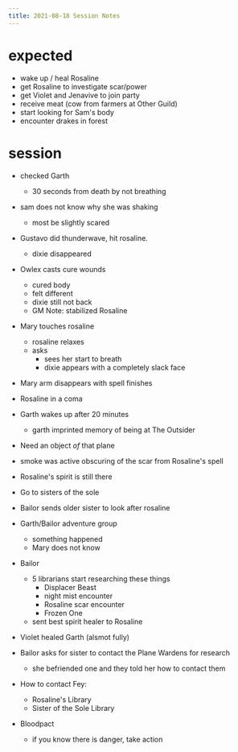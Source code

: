 ```yaml
---
title: 2021-08-18 Session Notes
---
```


# expected

- wake up / heal Rosaline
- get Rosaline to investigate scar/power
- get Violet and Jenavive to join party
- receive meat (cow from farmers at Other Guild)
- start looking for Sam's body
- encounter drakes in forest

# session

- checked Garth
  - 30 seconds from death by not breathing
  
- sam does not know why she was shaking
  - most be slightly scared

- Gustavo did thunderwave, hit rosaline.
  - dixie disappeared
  
- Owlex casts cure wounds
  - cured body
  - felt different
  - dixie still not back
  - GM Note: stabilized Rosaline
  
- Mary touches rosaline
  - rosaline relaxes
  - asks
	- sees her start to breath
	- dixie appears with a completely slack face
	
- Mary arm disappears with spell finishes

- Rosaline in a coma

- Garth wakes up after 20 minutes
  - garth imprinted memory of being at The Outsider
  
- Need an object *of* that plane

- smoke was active obscuring of the scar from Rosaline's spell

- Rosaline's spirit is still there

- Go to sisters of the sole

- Bailor sends older sister to look after rosaline

- Garth/Bailor adventure group
  - something happened
  - Mary does not know
  

- Bailor
  - 5 librarians start researching these things
    - Displacer Beast
	- night mist encounter
	- Rosaline scar encounter
	- Frozen One
  - sent best spirit healer to Rosaline
  
- Violet healed Garth (alsmot fully)

- Bailor asks for sister to contact the Plane Wardens for research
  - she befriended one and they told her how to contact them
  
- How to contact Fey:
  - Rosaline's Library
  - Sister of the Sole Library

- Bloodpact
  - if you know there is danger, take action
  
